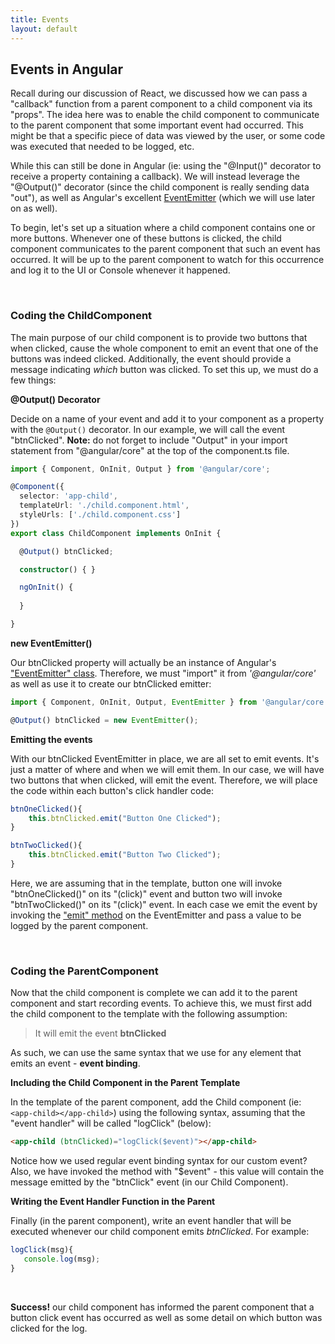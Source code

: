 ```yaml
---
title: Events
layout: default
---
```


## Events in Angular

Recall during our discussion of React, we discussed how we can pass a "callback" function from a parent component to a child component via its "props".  The idea here was to enable the child component to communicate to the parent component that some important event had occurred.  This might be that a specific piece of data was viewed by the user, or some code was executed that needed to be logged, etc. 

While this can still be done in Angular (ie: using the "@Input()" decorator to receive a property containing a callback).  We will instead leverage the "@Output()" decorator (since the child component is really sending data "out"), as well as Angular's excellent [EventEmitter](https://angular.io/api/core/EventEmitter) (which we will use later on as well).

To begin, let's set up a situation where a child component contains one or more buttons.  Whenever one of these buttons is clicked, the child component communicates to the parent component that such an event has occurred.  It will be up to the parent component to watch for this occurrence and log it to the UI or Console whenever it happened.

<br>

### Coding the ChildComponent

The main purpose of our child component is to provide two buttons that when clicked, cause the whole component to emit an event that one of the buttons was indeed clicked. Additionally, the event should provide a message indicating *which* button was clicked.  To set this up, we must do a few things:

**@Output() Decorator** 

Decide on a name of your event and add it to your component as a property with the `@Output()` decorator.  In our example, we will call the event "btnClicked". **Note:** do not forget to include "Output" in your import statement from "@angular/core" at the top of the component.ts file.

```typescript
import { Component, OnInit, Output } from '@angular/core';

@Component({
  selector: 'app-child',
  templateUrl: './child.component.html',
  styleUrls: ['./child.component.css']
})
export class ChildComponent implements OnInit {

  @Output() btnClicked;

  constructor() { }

  ngOnInit() {
    
  }

}
```

**new EventEmitter()**

Our btnClicked property will actually be an instance of Angular's ["EventEmitter" class](https://angular.io/api/core/EventEmitter).  Therefore, we must "import" it from *'@angular/core'* as well as use it to create our btnClicked emitter:

```typescript
import { Component, OnInit, Output, EventEmitter } from '@angular/core';
```

```typescript
@Output() btnClicked = new EventEmitter();
```

**Emitting the events**

With our btnClicked EventEmitter in place, we are all set to emit events.  It's just a matter of where and when we will emit them. In our case, we will have two buttons that when clicked, will emit the event.  Therefore, we will place the code within each button's click handler code:

```typescript
btnOneClicked(){
    this.btnClicked.emit("Button One Clicked");
}

btnTwoClicked(){
    this.btnClicked.emit("Button Two Clicked");
}
```

Here, we are assuming that in the template, button one will invoke "btnOneClicked()" on its "(click)" event and button two will invoke "btnTwoClicked()" on its "(click)" event.  In each case we emit the event by invoking the ["emit" method](https://angular.io/api/core/EventEmitter#emit) on the EventEmitter and pass a value to be logged by the parent component.

<br>

### Coding the ParentComponent

Now that the child component is complete we can add it to the parent component and start recording events.  To achieve this, we must first add the child component to the template with the following assumption:

> It will emit the event **btnClicked**

As such, we can use the same syntax that we use for any element that emits an event - **event binding**.

**Including the Child Component in the Parent Template**

In the template of the parent component, add the Child component (ie: `<app-child></app-child>`) using the following syntax, assuming that the "event handler" will be called "logClick" (below):

```html
<app-child (btnClicked)="logClick($event)"></app-child>
```

Notice how we used regular event binding syntax for our custom event?  Also, we have invoked the method with "$event" - this value will contain the message emitted by the "btnClick" event (in our Child Component).

**Writing the Event Handler Function in the Parent**

Finally (in the parent component), write an event handler that will be executed whenever our child component emits *btnClicked*.  For example:

```typescript
logClick(msg){
   console.log(msg);
}
```
<br>

**Success!** our child component has informed the parent component that a button click event has occurred as well as some detail on which button was clicked for the log.

<br>
